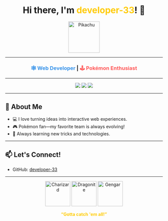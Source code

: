 


<h1 align="center">Hi there, I'm <span style="color:#ffcb05;">developer-33</span>! 👋</h1>

<p align="center">
  <img src="https://raw.githubusercontent.com/PokeAPI/sprites/master/sprites/pokemon/25.png" alt="Pikachu" width="100"/>
</p>

---

<h3 align="center">
  <span style="color:#3893e9;">🕸️ Web Developer</span> | <span style="color:#ff5959;">🕹️ Pokémon Enthusiast</span>
</h3>

---

<div align="center">

<img src="https://img.shields.io/badge/HTML5-E34F26?style=for-the-badge&logo=html5&logoColor=white"/>
<img src="https://img.shields.io/badge/CSS3-1572B6?style=for-the-badge&logo=css3&logoColor=white"/>
<img src="https://img.shields.io/badge/Javascript-F7DF1E?style=for-the-badge&logo=javascript&logoColor=black"/>
<!-- Add more tech badges as you like -->

</div>

---

## 🌟 About Me

- 💻 I love turning ideas into interactive web experiences.
- 🎮 Pokémon fan—my favorite team is always evolving!
- 🚀 Always learning new tricks and technologies.

---

## 📫 Let's Connect!

- GitHub: [developer-33](https://github.com/developer-33)
<!-- Add more social links as needed -->

---

<p align="center">
  <img src="https://raw.githubusercontent.com/PokeAPI/sprites/master/sprites/pokemon/6.png" alt="Charizard" width="80"/>
  <img src="https://raw.githubusercontent.com/PokeAPI/sprites/master/sprites/pokemon/149.png" alt="Dragonite" width="80"/>
  <img src="https://raw.githubusercontent.com/PokeAPI/sprites/master/sprites/pokemon/94.png" alt="Gengar" width="80"/>
</p>

<p align="center"><b><span style="color:#ffcb05;">“Gotta catch 'em all!”</span></b></p>

<!--
✨ Tip: Markdown doesn't support native font colors, but badges and images add vibrance!
-->
